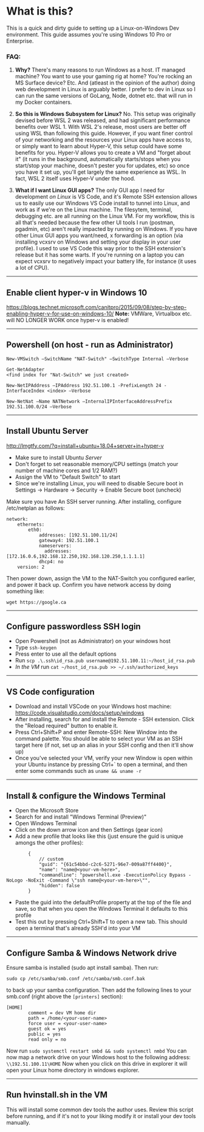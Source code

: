 # What is this?
This is a quick and dirty guide to setting up a Linux-on-Windows Dev environment. This guide assumes you're using Windows 10 Pro or Enterprise.
### FAQ:
1. **Why?**
There's many reasons to run Windows as a host. IT managed machine? You want to use your gaming rig at home? You're rocking an MS Surface device? Etc. And (atleast in the opinion of the author) doing web development in Linux is arguably better. I prefer to dev in Linux so I can run the same versions of GoLang, Node, dotnet etc. that will run in my Docker containers.

2. **So this is Windows Subsystem for Linux?**
No. This setup was originally devised before WSL 2 was released, and had significant performance benefits over WSL 1. With WSL 2's release, most users are better off using WSL than following this guide. However, if you want finer control of your networking and the resources your Linux apps have access to, or simply want to learn about Hyper-V, this setup could have some benefits for you. Hyper-V allows you to create a VM and "forget about it" (it runs in the background, automatically starts/stops when you start/stop your machine, doesn't pester you for updates, etc) so once you have it set up, you'll get largely the same experience as WSL. In fact, WSL 2 itself uses Hyper-V under the hood.

3. **What if I want Linux GUI apps?**
The only GUI app I need for development _on Linux_ is VS Code, and it's Remote SSH extension allows us to easily use our Windows VS Code install to tunnel into Linux, and work as if we're on the Linux machine. The filesytem, terminal, debugging etc. are all running on the Linux VM. For my workflow, this is all that's needed because the few other UI tools I run (postman, pgadmin, etc) aren't really impacted by running on Windows. If you have other Linux GUI apps you want/need, x forwarding is an option (via installing vcxsrv on Windows and setting your display in your user profile). I used to use VS Code this way prior to the SSH extension's release but it has some warts. If you're running on a laptop you can expect vcxsrv to negatively impact your battery life, for instance (it uses a lot of CPU). 

-----------------------------------
Enable client hyper-v in Windows 10
-----------------------------------
https://blogs.technet.microsoft.com/canitpro/2015/09/08/step-by-step-enabling-hyper-v-for-use-on-windows-10/
**Note:** VMWare, Virtualbox etc. will NO LONGER WORK once hyper-v is enabled!

-------------------------------------------
Powershell (on host - run as Administrator)
-------------------------------------------
```
New-VMSwitch –SwitchName "NAT-Switch" –SwitchType Internal –Verbose

Get-NetAdapter
<find index for "Nat-Switch" we just created>

New-NetIPAddress –IPAddress 192.51.100.1 -PrefixLength 24 -InterfaceIndex <index> –Verbose

New-NetNat –Name NATNetwork –InternalIPInterfaceAddressPrefix 192.51.100.0/24 –Verbose
```

---
Install Ubuntu Server
---
http://lmgtfy.com/?q=install+ubuntu+18.04+server+in+hyper-v
- Make sure to install Ubuntu *Server*
- Don't forget to set reasonable memory/CPU settings (match your number of machine cores and 1/2 RAM?)
- Assign the VM to "Default Switch" to start
- Since we're installing Linux, you will need to disable Secure boot in Settings -> Hardware -> Security -> Enable Secure boot (uncheck)

Make sure you have An SSH server running. After installing, configure /etc/netplan as follows:
```
network:
    ethernets:
        eth0:
            addresses: [192.51.100.11/24]
            gateway4: 192.51.100.1
            nameservers:
              addresses: [172.16.0.6,192.168.12.250,192.168.120.250,1.1.1.1]
            dhcp4: no
    version: 2
```
Then power down, assign the VM to the NAT-Switch you configured earlier, and power it back up.
Confirm you have network access by doing something like:
```
wget https://google.ca
```

---
Configure passwordless SSH login
---
- Open Powershell (not as Administrator) on your windows host
- Type `ssh-keygen`
- Press enter to use all the default options
- Run `scp .\.ssh\id_rsa.pub username@192.51.100.11:~/host_id_rsa.pub`
- _In the VM_ run `cat ~/host_id_rsa.pub >> ~/.ssh/authorized_keys`

---
VS Code configuration
---
- Download and install VSCode on your Windows host machine: https://code.visualstudio.com/docs/setup/windows
- After installing, search for and install the Remote - SSH extension. Click the "Reload required" button to enable it.
- Press Ctrl+Shift+P and enter Remote-SSH: New Window into the command palette. You should be able to select your VM as an SSH target here (if not, set up an alias in your SSH config and then it'll show up)
- Once you've selected your VM, verify your new Window is open within your Ubuntu instance by pressing Ctrl+\` to open a terminal, and then enter some commands such as `uname && uname -r`

---
Install & configure the Windows Terminal
---
- Open the Microsoft Store
- Search for and install "Windows Terminal (Preview)"
- Open Windows Terminal
- Click on the down arrow icon and then Settings (gear icon)
- Add a new profile that looks like this (just ensure the guid is unique amongs the other profiles):
```
        {
            // custom
            "guid": "{61c54bbd-c2c6-5271-96e7-009a87ff4400}",
            "name": "name@<your-vm-here>",
			"commandline": "powershell.exe -ExecutionPolicy Bypass -NoLogo -NoExit -Command \"ssh name@<your-vm-here>\"",
            "hidden": false
        }
```
- Paste the guid into the defaultProfile property at the top of the file and save, so that when you open the Windows Terminal it defaults to this profile
- Test this out by pressing Ctrl+Shift+T to open a new tab. This should open a terminal that's already SSH'd into your VM

---
Configure Samba & Windows Network drive
---
Ensure samba is installed (sudo apt install samba). Then run:
```
sudo cp /etc/samba/smb.conf /etc/samba/smb.conf.bak
```
to back up your samba configuration. Then add the following lines to your smb.conf (right above the `[printers]` section):
```
[HOME]
        comment = dev VM home dir
        path = /home/<your-user-name>
        force user = <your-user-name>
        guest ok = yes
        public = yes
        read only = no
```
Now run `sudo systemctl restart smbd && sudo systemctl nmbd`
You can now map a network drive on your Windows host to the following address: `\\192.51.100.11\HOME`
Now when you click on this drive in explorer it will open your Linux home directory in windows explorer. 

---------------------------
Run hvinstall.sh in the VM
---------------------------
This will install some common dev tools the author uses.
Review this script before running, and if it's not to your liking modify it or install your dev tools manually. 

